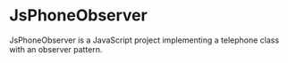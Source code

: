 # JsPhoneObserver
JsPhoneObserver is a JavaScript project implementing a telephone class with an observer pattern.
